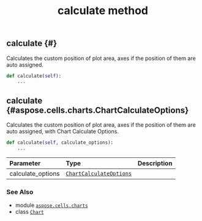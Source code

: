﻿---
title: calculate method
second_title: Aspose.Cells for Python via .NET API References
description: 
type: docs
weight: 20
url: /aspose.cells.charts/chart/calculate/
is_root: false
---

## calculate {#}

Calculates the custom position of plot area, axes if the position of them are auto assigned.



```python
def calculate(self):
    ...
```




## calculate {#aspose.cells.charts.ChartCalculateOptions}

Calculates the custom position of plot area, axes if the position of them are auto assigned, with Chart Calculate Options.



```python
def calculate(self, calculate_options):
    ...
```


| Parameter | Type | Description |
| :- | :- | :- |
| calculate_options | [`ChartCalculateOptions`](/cells/python-net/aspose.cells.charts/chartcalculateoptions) |  |



### See Also
* module [`aspose.cells.charts`](../../)
* class [`Chart`](/cells/python-net/aspose.cells.charts/chart)
